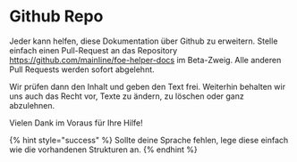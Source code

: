 # Github Repo

Jeder kann helfen, diese Dokumentation über Github zu erweitern. Stelle einfach einen Pull-Request an das Repository https://github.com/mainIine/foe-helper-docs im Beta-Zweig. Alle anderen Pull Requests werden sofort abgelehnt.

Wir prüfen dann den Inhalt und geben den Text frei. Weiterhin behalten wir uns auch das Recht vor, Texte zu ändern, zu löschen oder ganz abzulehnen.

Vielen Dank im Voraus für Ihre Hilfe!

{% hint style="success" %}
Sollte deine Sprache fehlen, lege diese einfach wie die vorhandenen Strukturen an.
{% endhint %}
